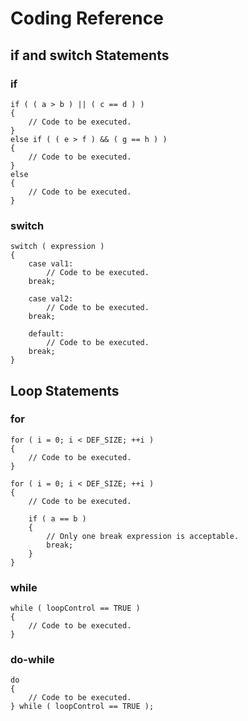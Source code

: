 # Coding Reference

## if and switch Statements

### if
    if ( ( a > b ) || ( c == d ) )
    {
        // Code to be executed.
    }
    else if ( ( e > f ) && ( g == h ) )
    {
        // Code to be executed.
    }
    else
    {
        // Code to be executed.
    }
    
### switch
    switch ( expression )
    {
        case val1:
            // Code to be executed.
        break;
        
        case val2:
            // Code to be executed.
        break;
        
        default:
            // Code to be executed.
        break;
    }

## Loop Statements

### for
    for ( i = 0; i < DEF_SIZE; ++i )
    {
        // Code to be executed.
    }

    for ( i = 0; i < DEF_SIZE; ++i )
    {
        // Code to be executed.
        
        if ( a == b )
        {
            // Only one break expression is acceptable.
            break;
        }
    }

### while
    while ( loopControl == TRUE )
    {
        // Code to be executed.
    }

### do-while
    do
    {
        // Code to be executed.
    } while ( loopControl == TRUE );



